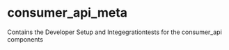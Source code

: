 # consumer_api_meta
Contains the Developer Setup and Integegrationtests for the consumer_api components
